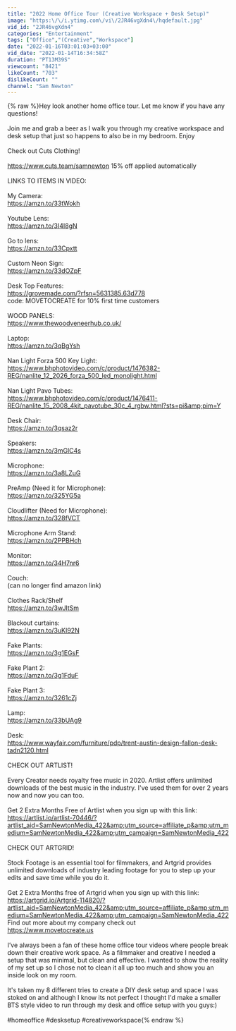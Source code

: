 ```yaml
---
title: "2022 Home Office Tour (Creative Workspace + Desk Setup)"
image: "https:\/\/i.ytimg.com\/vi\/2JR46vgXdn4\/hqdefault.jpg"
vid_id: "2JR46vgXdn4"
categories: "Entertainment"
tags: ["Office","(Creative","Workspace"]
date: "2022-01-16T03:01:03+03:00"
vid_date: "2022-01-14T16:34:58Z"
duration: "PT13M39S"
viewcount: "8421"
likeCount: "703"
dislikeCount: ""
channel: "Sam Newton"
---
```

{% raw %}Hey look another home office tour. Let me know if you have any questions!<br /><br />Join me and grab a beer as I walk you through my creative workspace and desk setup that just so happens to also be in my bedroom. Enjoy<br /><br />Check out Cuts Clothing!<br /><br /><a rel="nofollow" target="blank" href="https://www.cuts.team/samnewton">https://www.cuts.team/samnewton</a> 15% off applied automatically<br /><br />LINKS TO ITEMS IN VIDEO:<br /><br />My Camera:<br /><a rel="nofollow" target="blank" href="https://amzn.to/33tWokh">https://amzn.to/33tWokh</a><br /><br />Youtube Lens:<br /><a rel="nofollow" target="blank" href="https://amzn.to/3I4I8gN">https://amzn.to/3I4I8gN</a><br /><br />Go to lens:<br /><a rel="nofollow" target="blank" href="https://amzn.to/33Cpxtt">https://amzn.to/33Cpxtt</a><br /><br />Custom Neon Sign:<br /><a rel="nofollow" target="blank" href="https://amzn.to/33dOZpF">https://amzn.to/33dOZpF</a><br /><br />Desk Top Features:<br /><a rel="nofollow" target="blank" href="https://grovemade.com/?rfsn=5631385.63d778">https://grovemade.com/?rfsn=5631385.63d778</a><br />code: MOVETOCREATE for 10% first time customers<br /><br />WOOD PANELS:<br /><a rel="nofollow" target="blank" href="https://www.thewoodveneerhub.co.uk/">https://www.thewoodveneerhub.co.uk/</a><br /><br />Laptop:<br /><a rel="nofollow" target="blank" href="https://amzn.to/3qBgYsh">https://amzn.to/3qBgYsh</a><br /><br />Nan Light Forza 500 Key Light:<br /><a rel="nofollow" target="blank" href="https://www.bhphotovideo.com/c/product/1476382-REG/nanlite_12_2026_forza_500_led_monolight.html">https://www.bhphotovideo.com/c/product/1476382-REG/nanlite_12_2026_forza_500_led_monolight.html</a><br /><br />Nan Light Pavo Tubes:<br /><a rel="nofollow" target="blank" href="https://www.bhphotovideo.com/c/product/1476411-REG/nanlite_15_2008_4kit_pavotube_30c_4_rgbw.html?sts=pi&amp;pim=Y">https://www.bhphotovideo.com/c/product/1476411-REG/nanlite_15_2008_4kit_pavotube_30c_4_rgbw.html?sts=pi&amp;pim=Y</a><br /><br />Desk Chair:<br /><a rel="nofollow" target="blank" href="https://amzn.to/3qsaz2r">https://amzn.to/3qsaz2r</a><br /><br />Speakers:<br /><a rel="nofollow" target="blank" href="https://amzn.to/3mGlC4s">https://amzn.to/3mGlC4s</a><br /><br />Microphone:<br /><a rel="nofollow" target="blank" href="https://amzn.to/3a8LZuG">https://amzn.to/3a8LZuG</a><br /><br />PreAmp (Need it for Microphone):<br /><a rel="nofollow" target="blank" href="https://amzn.to/325YG5a">https://amzn.to/325YG5a</a><br /><br />Cloudlifter (Need for Microphone):<br /><a rel="nofollow" target="blank" href="https://amzn.to/328fVCT">https://amzn.to/328fVCT</a><br /><br />Microphone Arm Stand:<br /><a rel="nofollow" target="blank" href="https://amzn.to/2PPBHch">https://amzn.to/2PPBHch</a><br /><br />Monitor:<br /><a rel="nofollow" target="blank" href="https://amzn.to/34H7nr6">https://amzn.to/34H7nr6</a><br /><br />Couch:<br />(can no longer find amazon link) <br /><br />Clothes Rack/Shelf<br /><a rel="nofollow" target="blank" href="https://amzn.to/3wJltSm">https://amzn.to/3wJltSm</a><br /><br />Blackout curtains:<br /><a rel="nofollow" target="blank" href="https://amzn.to/3uKI92N">https://amzn.to/3uKI92N</a><br /><br />Fake Plants:<br /><a rel="nofollow" target="blank" href="https://amzn.to/3g1EGsF">https://amzn.to/3g1EGsF</a><br /><br />Fake Plant 2:<br /><a rel="nofollow" target="blank" href="https://amzn.to/3g1FduF">https://amzn.to/3g1FduF</a><br /><br />Fake Plant 3:<br /><a rel="nofollow" target="blank" href="https://amzn.to/3261cZj">https://amzn.to/3261cZj</a><br /><br />Lamp:<br /><a rel="nofollow" target="blank" href="https://amzn.to/33bUAg9">https://amzn.to/33bUAg9</a><br /><br />Desk:<br /><a rel="nofollow" target="blank" href="https://www.wayfair.com/furniture/pdp/trent-austin-design-fallon-desk-tadn2120.html">https://www.wayfair.com/furniture/pdp/trent-austin-design-fallon-desk-tadn2120.html</a><br /><br />CHECK OUT ARTLIST! <br /><br />Every Creator needs royalty free music in 2020. Artlist offers unlimited downloads of the best music in the industry. I've used them for over 2 years now and now you can too.<br /><br />Get 2 Extra Months Free of Artlist when you sign up with this link:<br /><a rel="nofollow" target="blank" href="https://artlist.io/artlist-70446/?artlist_aid=SamNewtonMedia_422&amp;utm_source=affiliate_p&amp;utm_medium=SamNewtonMedia_422&amp;utm_campaign=SamNewtonMedia_422">https://artlist.io/artlist-70446/?artlist_aid=SamNewtonMedia_422&amp;utm_source=affiliate_p&amp;utm_medium=SamNewtonMedia_422&amp;utm_campaign=SamNewtonMedia_422</a> <br /><br />CHECK OUT ARTGRID!<br /><br />Stock Footage is an essential tool for filmmakers, and Artgrid provides unlimited downloads of industry leading footage for you to step up your edits and save time while you do it. <br /><br />Get 2 Extra Months free of Artgrid when you sign up with this link:<br /><a rel="nofollow" target="blank" href="https://artgrid.io/Artgrid-114820/?artlist_aid=SamNewtonMedia_422&amp;utm_source=affiliate_p&amp;utm_medium=SamNewtonMedia_422&amp;utm_campaign=SamNewtonMedia_422">https://artgrid.io/Artgrid-114820/?artlist_aid=SamNewtonMedia_422&amp;utm_source=affiliate_p&amp;utm_medium=SamNewtonMedia_422&amp;utm_campaign=SamNewtonMedia_422</a><br />Find out more about my company check out <br /><a rel="nofollow" target="blank" href="https://www.movetocreate.us">https://www.movetocreate.us</a><br /><br />I’ve always been a fan of these home office tour videos where people break down their creative work space. As a filmmaker and creative I needed a setup that was minimal, but clean and effective. I wanted to show the reality of my set up so I chose not to clean it all up too much and show you an inside look on my room.<br /><br />It's taken my 8 different tries to create a DIY desk setup and space I was stoked on and although I know its not perfect I thought I'd make a smaller BTS style video to run through my desk and office setup with you guys:) <br /><br />#homeoffice #desksetup #creativeworkspace{% endraw %}
